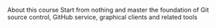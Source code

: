 About this course
Start from nothing and master the foundation of Git source control, GitHub service, graphical clients and related tools